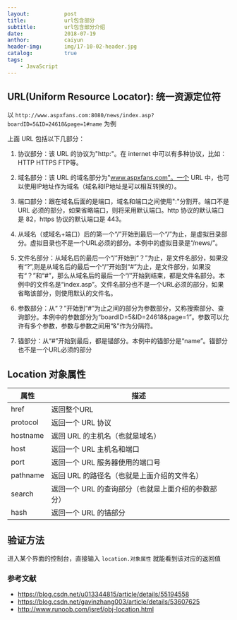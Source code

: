 ```yaml
---
layout:           post
title:            url包含部分
subtitle:         url包含部分介绍
date:             2018-07-19
anthor:           caiyun
header-img:       img/17-10-02-header.jpg 
catalog:          true
tags:             
    - JavaScript
---
```


## URL(Uniform Resource Locator): 统一资源定位符
以 `http://www.aspxfans.com:8080/news/index.asp?boardID=5&ID=24618&page=1#name` 为例

上面 URL 包括以下几部分：

1. 协议部分：该 URL 的协议为"http:"。在 internet 中可以有多种协议，比如：HTTP HTTPS FTP等。

2. 域名部分：该 URL 的域名部分为"www.aspxfans.com"。一个 URL 中，也可以使用IP地址作为域名（域名和IP地址是可以相互转换的）。

3. 端口部分：跟在域名后面的是端口，域名和端口之间使用":"分割开。端口不是 URL 必须的部分，如果省略端口，则将采用默认端口。http 协议的默认端口是 82，https 协议的默认端口是 443。

4. 从域名（或域名+端口）后的第一个“/”开始到最后一个“/”为止，是虚拟目录部分。虚拟目录也不是一个URL必须的部分。本例中的虚拟目录是“/news/”。

5. 文件名部分：从域名后的最后一个“/”开始到“？”为止，是文件名部分，如果没有“?”,则是从域名后的最后一个“/”开始到“#”为止，是文件部分，如果没有“？”和“#”，那么从域名后的最后一个“/”开始到结束，都是文件名部分。本例中的文件名是“index.asp”。文件名部分也不是一个URL必须的部分，如果省略该部分，则使用默认的文件名。

6. 参数部分：从“？”开始到“#”为止之间的部分为参数部分，又称搜索部分、查询部分。本例中的参数部分为“boardID=5&ID=24618&page=1”。参数可以允许有多个参数，参数与参数之间用“&”作为分隔符。

7. 锚部分：从“#”开始到最后，都是锚部分。本例中的锚部分是“name”。锚部分也不是一个URL必须的部分


## Location 对象属性

| 属性     | 描述                                                |
| -------- | --------------------------------------------------- |
| href     | 返回整个URL                                         |
| protocol | 返回一个 URL 协议                                   |
| hostname | 返回 URL 的主机名（也就是域名）                     |
| host     | 返回一个 URL 主机名和端口                           |
| port     | 返回一个 URL 服务器使用的端口号                     |
| pathname | 返回 URL 的路径名（也就是上面介绍的文件名）         |
| search   | 返回一个 URL 的查询部分（也就是上面介绍的参数部分） |
| hash     | 返回一个 URL 的锚部分                               |

## 验证方法
进入某个界面的控制台，直接输入 `location.对象属性` 就能看到该对应的返回值


### 参考文献
* https://blog.csdn.net/u013344815/article/details/55194558
* https://blog.csdn.net/gavinzhang003/article/details/53607625
* http://www.runoob.com/jsref/obj-location.html